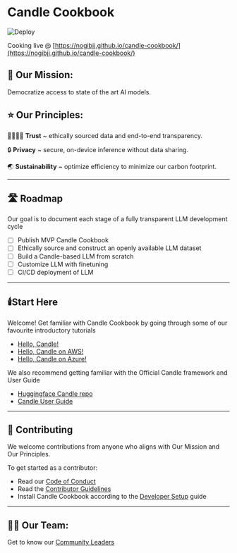# Candle Cookbook

![Deploy](https://github.com/nogibjj/candle-cookbook/actions/workflows/deploy.yml/badge.svg)

Cooking live @ [https://nogibjj.github.io/candle-cookbook/](https://nogibjj.github.io/candle-cookbook/)

## 🚀 Our Mission:

Democratize access to state of the art AI models.

## ⭐ Our Principles: 

🫱🏾‍🫲🏼 **Trust** ~ ethically sourced data and end-to-end transparency.

🔒 **Privacy** ~ secure, on-device inference without data sharing.

🌏 **Sustainability** ~ optimize efficiency to minimize our carbon footprint.

<hr>

## 🛣️ Roadmap

Our goal is to document each stage of a fully transparent LLM development cycle

- [ ] Publish MVP Candle Cookbook
- [ ] Ethically source and construct an openly available LLM dataset
- [ ] Build a Candle-based LLM from scratch
- [ ] Customize LLM with finetuning
- [ ] CI/CD deployment of LLM

<hr>

## 🕯️Start Here

Welcome! Get familiar with Candle Cookbook by going through some of our favourite introductory tutorials

* [Hello, Candle!](./src/local/hello-candle.md)
* [Hello, Candle on AWS!](./src/aws/hello-aws.md)
* [Hello, Candle on Azure!](./src/azure/hello-azure.md)

We also recommend getting familiar with the Official Candle framework and User Guide

* [Huggingface Candle repo](https://github.com/huggingface/candle)
* [Candle User Guide](https://huggingface.github.io/candle/index.html)

<hr>

## 🌱 Contributing

We welcome contributions from anyone who aligns with Our Mission and Our Principles.

To get started as a contributor:

* Read our [Code of Conduct](./CODE_OF_CONDUCT.md)
* Read the [Contributor Guidelines](./CONTRIBUTING.md)
* Install Candle Cookbook according to the [Developer Setup](./docs/DEV_ENV.md) guide

<hr>

## 🧑‍🍳 Our Team: 

Get to know our [Community Leaders](./TEAM.md)

